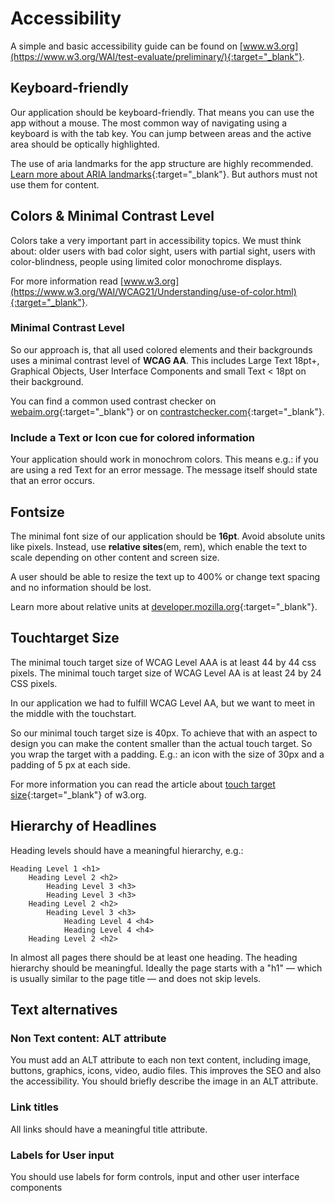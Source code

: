 # Accessibility
A simple and basic accessibility guide can be found on [www.w3.org](https://www.w3.org/WAI/test-evaluate/preliminary/){:target="_blank"}.

## Keyboard-friendly
Our application should be keyboard-friendly. That means you can use the app without a mouse.
The most common way of navigating using a keyboard is with the tab key. You can jump between areas and 
the active area should be optically highlighted.

The use of aria landmarks for the app structure are highly recommended. [Learn more about ARIA landmarks](https://w3c.github.io/aria/#landmark){:target="_blank"}.
But authors must not use them for content.


## Colors & Minimal Contrast Level
Colors take a very important part in accessibility topics.
We must think about: older users with bad color sight, users with partial sight, 
users with color-blindness, people using limited color monochrome displays.

For more information read [www.w3.org](https://www.w3.org/WAI/WCAG21/Understanding/use-of-color.html){:target="_blank"}.


### Minimal Contrast Level
So our approach is, that all used colored elements and their backgrounds uses a minimal contrast level of 
 **WCAG AA**. This includes Large Text 18pt+, Graphical Objects, User Interface Components and small Text < 18pt on their background.

You can find a common used contrast checker on [webaim.org](https://webaim.org/resources/contrastchecker/){:target="_blank"} 
or on [contrastchecker.com](https://contrastchecker.com/){:target="_blank"}.

### Include a Text or Icon cue for colored information
Your application should work in monochrom colors. This means e.g.: if you are using a red Text for an
error message. The message itself should state that an error occurs.

## Fontsize
The minimal font size of our application should be **16pt**.
Avoid absolute units like pixels. Instead, use **relative sites**(em, rem), which enable the text to scale depending on other content and screen size.

A user should be able to resize the text up to 400% or change text spacing and no information should be lost.

Learn more about relative units at [developer.mozilla.org](https://developer.mozilla.org/en-US/docs/Learn/CSS/Building_blocks/Values_and_units){:target="_blank"}.

## Touchtarget Size
The minimal touch target size of WCAG Level AAA is at least 44 by 44 css pixels.
The minimal touch target size of WCAG Level AA is at least 24 by 24 CSS pixels.

In our application we had to fulfill WCAG Level AA, but we want to meet in the middle with the touchstart.

So our minimal touch target size is 40px. To achieve that with an aspect to design you can make the content smaller than the actual touch target.
So you wrap the target with a padding. E.g.: an icon with the size of 30px and a padding of 5 px at each side.


For more information you can read the article about [touch target size](https://www.w3.org/WAI/WCAG21/Understanding/target-size.html){:target="_blank"} of w3.org.

## Hierarchy of Headlines
Heading levels should have a meaningful hierarchy, e.g.:

    Heading Level 1 <h1>
        Heading Level 2 <h2>
            Heading Level 3 <h3>
            Heading Level 3 <h3>
        Heading Level 2 <h2>
            Heading Level 3 <h3>
                Heading Level 4 <h4>
                Heading Level 4 <h4>
        Heading Level 2 <h2>

In almost all pages there should be at least one heading.
The heading hierarchy should be meaningful. 
Ideally the page starts with a "h1" — which is usually similar to the page title — and does not skip levels.


## Text alternatives

### Non Text content: ALT attribute
You must add an ALT attribute to each non text content, including image, buttons, graphics, icons, video, audio files. 
This improves the SEO and also the accessibility.
You should briefly describe the image in an ALT attribute.

### Link titles
All links should have a meaningful title attribute.


### Labels for User input
You should use labels for form controls, input and other user interface components